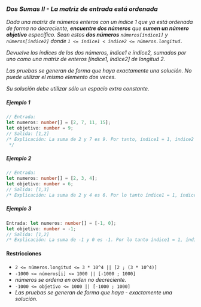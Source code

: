 ### _Dos Sumas II - La matriz de entrada está ordenada_

_Dada una matriz de números enteros con un índice 1 que ya está ordenada de forma no decreciente, **encuentre dos números** que **sumen un número objetivo** específico. Sean estos **dos números** `números[índice1]` y `números[índice2]` donde `1 <= índice1 < índice2 <= números.longitud.`_

_Devuelve los índices de los dos números, índice1 e índice2, sumados por uno como una matriz de enteros [índice1, índice2] de longitud 2._

_Las pruebas se generan de forma que haya exactamente una solución. No puede utilizar el mismo elemento dos veces._

_Su solución debe utilizar sólo un espacio extra constante._

##### Ejemplo 1

```typescript
// Entrada:
let numeros: number[] = [2, 7, 11, 15];
let objetivo: number = 9;
// Salida: [1,2]
/* Explicación: La suma de 2 y 7 es 9. Por tanto, índice1 = 1, índice2 = 2. Devolvemos [1, 2].
 */
```

##### Ejemplo 2

```typescript
// Entrada:
let numeros: number[] = [2, 3, 4];
let objetivo: number = 6;
// Salida: [1,3]
/* Explicación: La suma de 2 y 4 es 6. Por lo tanto índice1 = 1, índice2 = 3. Devolvemos [1, 3]. */
```

##### Ejemplo 3

```typescript
Entrada: let numeros: number[] = [-1, 0];
let objetivo: number = -1;
// Salida: [1,2]
/* Explicación: La suma de -1 y 0 es -1. Por lo tanto índice1 = 1, índice2 = 2. Devolvemos [1, 2]. */
```

#### Restricciones

-   `2 <= números.longitud <= 3 * 10^4 || [2 ; (3 * 10^4)]`
-   `-1000 <= números[i] <= 1000 || [-1000 ; 1000]`
-   _números se ordena en orden no decreciente._
-   `-1000 <= objetivo <= 1000 || [-1000 ; 1000]`
-   _Las pruebas se generan de forma que haya - exactamente una solución._
